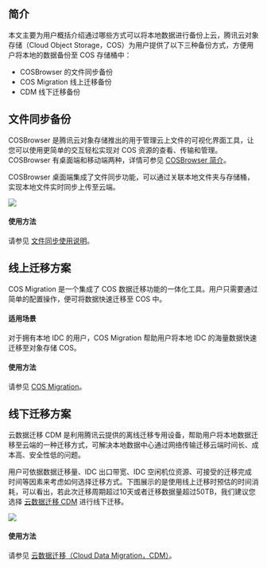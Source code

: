 ## 简介

本文主要为用户概括介绍通过哪些方式可以将本地数据进行备份上云，腾讯云对象存储（Cloud Object Storage，COS）为用户提供了以下三种备份方式，方便用户将本地的数据备份至 COS 存储桶中：

- COSBrowser 的文件同步备份
- COS Migration 线上迁移备份
- CDM 线下迁移备份

## 文件同步备份

COSBrowser 是腾讯云对象存储推出的用于管理云上文件的可视化界面工具，让您可以使用更简单的交互轻松实现对 COS 资源的查看、传输和管理。COSBrowser 有桌面端和移动端两种，详情可参见 [COSBrowser 简介](https://cloud.tencent.com/document/product/436/11366)。

COSBrowser 桌面端集成了文件同步功能，可以通过关联本地文件夹与存储桶，实现本地文件实时同步上传至云端。

![](https://main.qcloudimg.com/raw/1973f02fdfbe03c6430599c8bd978d81.png)

#### 使用方法

请参见 [文件同步使用说明](https://cloud.tencent.com/document/product/436/38103#synchronization)。

## 线上迁移方案

COS Migration 是一个集成了 COS 数据迁移功能的一体化工具。用户只需要通过简单的配置操作，便可将数据快速迁移至 COS 中。

#### 适用场景

对于拥有本地 IDC 的用户，COS Migration 帮助用户将本地 IDC 的海量数据快速迁移至对象存储 COS。

#### 使用方法

请参见 [COS Migration](https://cloud.tencent.com/document/product/436/38224#cos)。

## 线下迁移方案

云数据迁移 CDM 是利用腾讯云提供的离线迁移专用设备，帮助用户将本地数据迁移至云端的一种迁移方式，可解决本地数据中心通过网络传输迁移云端时间长、成本高、安全性低的问题。

用户可依据数据迁移量、IDC 出口带宽、IDC 空闲机位资源、可接受的迁移完成时间等因素来考虑如何选择迁移方式。下图展示的是使用线上迁移时预估的时间消耗，可以看出，若此次迁移周期超过10天或者迁移数据量超过50TB，我们建议您选择 [云数据迁移 CDM](https://cloud.tencent.com/document/product/436/38224#cdm) 进行线下迁移。

![](https://main.qcloudimg.com/raw/b07948f0626973d2d64753df39add6f4.png)

#### 使用方法

请参见 [云数据迁移（Cloud Data Migration，CDM）](https://cloud.tencent.com/document/product/436/38224#cdm)。

